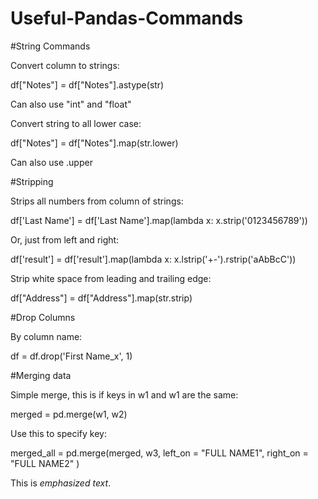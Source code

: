 # Useful-Pandas-Commands



#String Commands

Convert column to strings:

df["Notes"] = df["Notes"].astype(str)

Can also use "int" and "float"

Convert string to all lower case:

df["Notes"] = df["Notes"].map(str.lower)

Can also use .upper


#Stripping 

Strips all numbers from column of strings:

df['Last Name'] = df['Last Name'].map(lambda x: x.strip('0123456789'))

Or, just from left and right:

df['result'] = df['result'].map(lambda x: x.lstrip('+-').rstrip('aAbBcC'))

Strip white space from leading and trailing edge:

df["Address"] = df["Address"].map(str.strip)

#Drop Columns

By column name:

df = df.drop('First Name_x', 1)

#Merging data

Simple merge, this is if keys in w1 and w1 are the same:

merged = pd.merge(w1, w2)

Use this to specify key:

merged_all = pd.merge(merged, w3, left_on = "FULL NAME1", right_on = "FULL NAME2" )

This is *emphasized* _text_.


